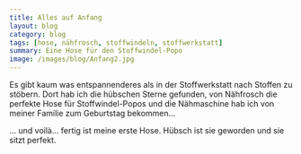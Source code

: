 ```yaml
---
title: Alles auf Anfang
layout: blog
category: blog
tags: [hose, nähfrosch, stoffwindeln, stoffwerkstatt]  
summary: Eine Hose für den Stoffwindel-Popo
image: /images/blog/Anfang2.jpg
---
```

 

 Es gibt kaum was entspannenderes als in der Stoffwerkstatt nach Stoffen zu stöbern. Dort hab ich die hübschen Sterne gefunden, von Nähfrosch die perfekte Hose für Stoffwindel-Popos und die Nähmaschine hab ich von meiner Familie zum Geburtstag bekommen...

... und voilà... fertig ist meine erste Hose. Hübsch ist sie geworden und sie sitzt perfekt. 